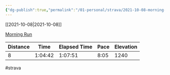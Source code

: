 ```yaml
---
{"dg-publish":true,"permalink":"/01-personal/strava/2021-10-08-morning-run/"}
---
```



[[2021-10-08\|2021-10-08]]

[Morning Run](https://www.strava.com/activities/6083390426)

| Distance | Time    | Elapsed Time | Pace | Elevation |
| -------- | ------- | ------------ | ---- | --------- |
| 8        | 1:04:42 | 1:07:51      | 8:05 | 1240      |




#strava
